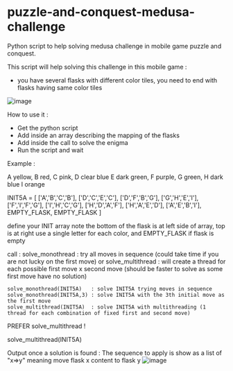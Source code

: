 # puzzle-and-conquest-medusa-challenge
Python script to help solving medusa challenge in mobile game puzzle and conquest.

This script will help solving this challenge in this mobile game : 
 - you have several flasks with different color tiles, you need to end with flasks having same color tiles

![image](https://github.com/OlivierGaland/puzzle-and-conquest-medusa-challenge/assets/26048157/eb665d28-ed23-4c06-81da-db2ed915b4ea)

How to use it :
- Get the python script
- Add inside an array describing the mapping of the flasks
- Add inside the call to solve the enigma
- Run the script and wait

Example :

A yellow, B red, C pink, D clear blue
E dark green, F purple, G green, H dark blue
I orange

INIT5A = [ ['A','B','C','B'],
          ['D','C','E','C'],
          ['D','F','B','G'],
          ['G','H','E','I'],
          ['F','I','F','G'],
          ['I','H','C','G'], 
          ['H','D','A','F'], 
          ['H','A','E','D'],
          ['A','E','B','I'],
          EMPTY_FLASK,
          EMPTY_FLASK ]

  define your INIT array 
     note the bottom of the flask is at left side of array, top is at right 
     use a single letter for each color, and EMPTY_FLASK if flask is empty

  call :
          solve_monothread   : try all moves in sequence (could take time if you are not lucky on the first move)
       or solve_multithread  : will create a thread for each possible first move x second move (should be faster to solve as some first move have no solution)

    solve_monothread(INIT5A)   : solve INIT5A trying moves in sequence
    solve_monothread(INIT5A,3) : solve INIT5A with the 3th initial move as the first move
    solve_multithread(INIT5A)  : solve INIT5A with multithreading (1 thread for each combination of fixed first and second move)

  PREFER solve_multithread !

solve_multithread(INIT5A)

Output once a solution is found : The sequence to apply is show as a list of "x=>y" meaning move flask x content to flask y 
![image](https://github.com/OlivierGaland/puzzle-and-conquest-medusa-challenge/assets/26048157/6ac89aa3-f34a-4b9e-ba30-b75874eb6afd)

